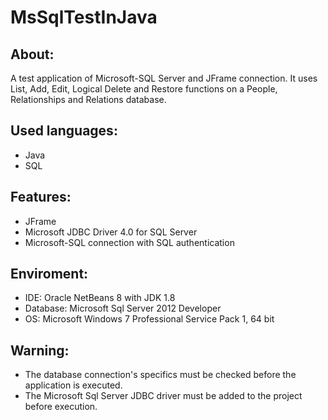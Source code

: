 # MsSqlTestInJava


About:
------
A test application of Microsoft-SQL Server and JFrame connection. It uses List, Add, Edit, Logical Delete and Restore functions on a People, Relationships and Relations database.


Used languages:
---------------
- Java
- SQL


Features:
---------
- JFrame
- Microsoft JDBC Driver 4.0 for SQL Server
- Microsoft-SQL connection with SQL authentication


Enviroment:
-----------
- IDE: Oracle NetBeans 8 with JDK 1.8
- Database: Microsoft Sql Server 2012 Developer
- OS: Microsoft Windows 7 Professional Service Pack 1, 64 bit


Warning:
--------
- The database connection's specifics must be checked before the application is executed.
- The Microsoft Sql Server JDBC driver must be added to the project before execution.
